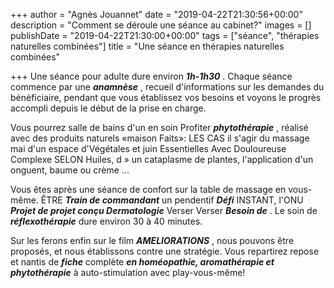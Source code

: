 +++
author = "Agnès Jouannet"
date = "2019-04-22T21:30:56+00:00"
description = "Comment se déroule une séance au cabinet?"
images = []
publishDate = "2019-04-22T21:30:00+00:00"
tags = ["séance", "thérapies naturelles combinées"]
title = "Une séance en thérapies naturelles combinées"

+++
Une séance pour adulte dure environ **_1h-1h30_** . Chaque séance commence par une **_anamnèse_** , recueil d'informations sur les demandes du bénéficiaire, pendant que vous établissez vos besoins et voyons le progrès accompli depuis le début de la prise en charge.

Vous pourrez salle de bains d'un en soin Profiter **_phytothérapie_** , réalisé avec des produits naturels «maison Faits»: LES CAS il s'agir du massage mai d'un espace d'Végétales et juin Essentielles Avec Douloureuse Complexe SELON Huiles, d » un cataplasme de plantes, l'application d'un onguent, baume ou crème ...

Vous êtes après une séance de confort sur la table de massage en vous-même. ÊTRE **_Train de commandant_** un pendentif **_Défi_** INSTANT, l'ONU **_Projet de projet conçu Dermatologie_** Verser Verser **_Besoin de_** . Le soin de **_réflexothérapie_** dure environ 30 à 40 minutes.

Sur les ferons enfin sur le film **_AMELIORATIONS_** , nous pouvons être proposés, et nous établissons contre une stratégie. Vous repartirez repose et nantis de **_fiche_** complète **_en homéopathie, aromathérapie et phytothérapie_** à auto-stimulation avec play-vous-même!